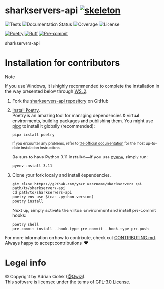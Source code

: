 # sharkservers-api [![skeleton](https://img.shields.io/badge/57cf553-skeleton?label=%F0%9F%92%80%20bswck/skeleton&labelColor=black&color=grey&link=https%3A//github.com/bswck/skeleton)](https://github.com/bswck/skeleton/tree/57cf553)

[![Tests](https://github.com/Qwizi/sharkservers-api/actions/workflows/test.yml/badge.svg)](https://github.com/Qwizi/sharkservers-api/actions/workflows/test.yml)
[![Documentation Status](https://readthedocs.org/projects/sharkservers-api/badge/?version=latest)](https://sharkservers-api.readthedocs.io/en/latest/?badge=latest)
[![Coverage](https://coverage-badge.samuelcolvin.workers.dev/Qwizi/sharkservers-api.svg)](https://coverage-badge.samuelcolvin.workers.dev/redirect/Qwizi/sharkservers-api)
[![License](https://img.shields.io/github/license/Qwizi/sharkservers-api.svg?label=License)](https://github.com/Qwizi/sharkservers-api/blob/HEAD/LICENSE)

[![Poetry](https://img.shields.io/endpoint?url=https://python-poetry.org/badge/v0.json)](https://python-poetry.org/)
[![Ruff](https://img.shields.io/endpoint?url=https://raw.githubusercontent.com/astral-sh/ruff/main/assets/badge/v2.json)](https://github.com/astral-sh/ruff)
[![Pre-commit](https://img.shields.io/badge/pre--commit-enabled-brightgreen?logo=pre-commit&logoColor=white)](https://github.com/pre-commit/pre-commit)

sharkservers-api

# Installation for contributors


<!--
This section was generated from bswck/skeleton@57cf553.
Instead of changing this particular file, you might want to alter the template:
https://github.com/bswck/skeleton/tree/57cf553/fragments/guide.md
-->

> [!Note]
> If you use Windows, it is highly recommended to complete the installation in the way presented below through [WSL2](https://learn.microsoft.com/en-us/windows/wsl/install).



1.  Fork the [sharkservers-api repository](https://github.com/Qwizi/sharkservers-api) on GitHub.

1.  [Install Poetry](https://python-poetry.org/docs/#installation).<br/>
    Poetry is an amazing tool for managing dependencies & virtual environments, building packages and publishing them.
    You might use [pipx](https://github.com/pypa/pipx#readme) to install it globally (recommended):

    ```shell
    pipx install poetry
    ```

    <sub>If you encounter any problems, refer to [the official documentation](https://python-poetry.org/docs/#installation) for the most up-to-date installation instructions.</sub>

    Be sure to have Python 3.11 installed—if you use [pyenv](https://github.com/pyenv/pyenv#readme), simply run:

    ```shell
    pyenv install 3.11
    ```

1.  Clone your fork locally and install dependencies.

    ```shell
    git clone https://github.com/your-username/sharkservers-api path/to/sharkservers-api
    cd path/to/sharkservers-api
    poetry env use $(cat .python-version)
    poetry install
    ```

    Next up, simply activate the virtual environment and install pre-commit hooks:

    ```shell
    poetry shell
    pre-commit install --hook-type pre-commit --hook-type pre-push
    ```

For more information on how to contribute, check out [CONTRIBUTING.md](https://github.com/Qwizi/sharkservers-api/blob/HEAD/CONTRIBUTING.md).<br/>
Always happy to accept contributions! ❤️


# Legal info
© Copyright by Adrian Ciołek ([@Qwizi](https://github.com/Qwizi)).
<br />This software is licensed under the terms of [GPL-3.0 License](https://github.com/Qwizi/sharkservers-api/blob/HEAD/LICENSE).
